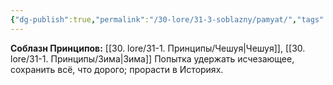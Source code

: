 ```yaml
---
{"dg-publish":true,"permalink":"/30-lore/31-3-soblazny/pamyat/","tags":["незримое/соблазн"]}
---
```


**Соблазн Принципов:** [[30. lore/31-1. Принципы/Чешуя\|Чешуя]], [[30. lore/31-1. Принципы/Зима\|Зима]]
Попытка удержать исчезающее, сохранить всё, что дорого; прорасти в Историях.